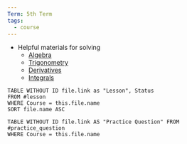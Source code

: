 ```yaml
---
Term: 5th Term
tags:
  - course
---
```


- Helpful materials for solving
	- [Algebra](http://tutorial.math.lamar.edu/getfile.aspx?file=B,31,N)
	- [Trigonometry](http://tutorial.math.lamar.edu/getfile.aspx?file=B,33,N)
	- [Derivatives](http://tutorial.math.lamar.edu/getfile.aspx?file=B,45,N)
	- [Integrals](http://tutorial.math.lamar.edu/getfile.aspx?file=B,47,N)

```dataview
TABLE WITHOUT ID file.link as "Lesson", Status
FROM #lesson 
WHERE Course = this.file.name
SORT file.name ASC
```

```dataview
TABLE WITHOUT ID file.link AS "Practice Question" FROM #practice_question 
WHERE Course = this.file.name
```